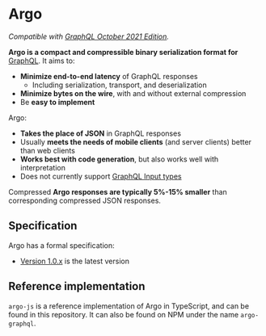 # Argo

_Compatible with [GraphQL October 2021 Edition](https://spec.graphql.org/October2021)._

**Argo is a compact and compressible binary serialization format for** [GraphQL](https://graphql.org).
It aims to:

- **Minimize end-to-end latency** of GraphQL responses
  - Including serialization, transport, and deserialization
- **Minimize bytes on the wire**, with and without external compression
- Be **easy to implement**

Argo\:

- **Takes the place of JSON** in GraphQL responses
- Usually **meets the needs of mobile clients** (and server clients) better than web clients
- **Works best with code generation**, but also works well with interpretation
- Does not currently support [GraphQL Input types](#sec-GraphQL-input-types)

Compressed **Argo responses are typically 5%-15% smaller** than corresponding compressed JSON responses.

## Specification

Argo has a formal specification:

- [Version 1.0.x](versions/1.0/spec.html) is the latest version

## Reference implementation

`argo-js` is a reference implementation of Argo in TypeScript,
and can be found in this repository.
It can also be found on NPM under the name `argo-graphql`.
